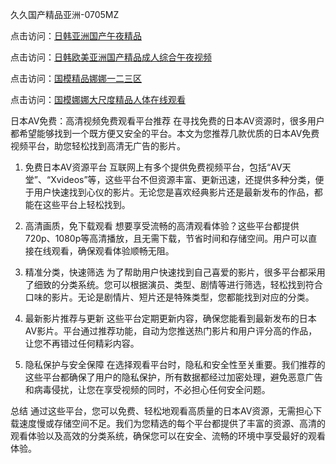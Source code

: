 
久久国产精品亚洲-0705MZ

点击访问：<a href="https://heiliaoe8ajia.pages.dev">日韩亚洲国产午夜精品</a>

点击访问：<a href="https://heiliaoxqkkct.pages.dev">日韩欧美亚洲国产精品成人综合午夜视频</a>

点击访问：<a href="https://heiliaoxwd5i8.pages.dev">国模精品娜娜一二三区</a>

点击访问：<a href="https://heiliaowt0d7p.pages.dev">国模娜娜大尺度精品人体在线观看</a>




日本AV免费：高清视频免费观看平台推荐
在寻找免费的日本AV资源时，很多用户都希望能够找到一个既方便又安全的平台。本文为您推荐几款优质的日本AV免费视频平台，助您轻松找到高清无广告的影片。

1. 免费日本AV资源平台
互联网上有多个提供免费视频平台，包括“AV天堂”、“Xvideos”等，这些平台不但资源丰富、更新迅速，还提供多种分类，便于用户快速找到心仪的影片。无论您是喜欢经典影片还是最新发布的作品，都能在这些平台上轻松找到。

2. 高清画质，免下载观看
想要享受流畅的高清观看体验？这些平台都提供720p、1080p等高清播放，且无需下载，节省时间和存储空间。用户可以直接在线观看，确保观看体验顺畅无阻。

3. 精准分类，快速筛选
为了帮助用户快速找到自己喜爱的影片，很多平台都采用了细致的分类系统。您可以根据演员、类型、剧情等进行筛选，轻松找到符合口味的影片。无论是剧情片、短片还是特殊类型，您都能找到对应的分类。

4. 最新影片推荐与更新
这些平台定期更新内容，确保您能看到最新发布的日本AV影片。平台通过推荐功能，自动为您推送热门影片和用户评分高的作品，让您不再错过任何精彩内容。

5. 隐私保护与安全保障
在选择观看平台时，隐私和安全性至关重要。我们推荐的这些平台都确保了用户的隐私保护，所有数据都经过加密处理，避免恶意广告和病毒侵扰，让您在享受视频的同时，不必担心任何安全问题。

总结
通过这些平台，您可以免费、轻松地观看高质量的日本AV资源，无需担心下载速度慢或存储空间不足。我们为您精选的每个平台都提供了丰富的资源、高清的观看体验以及高效的分类系统，确保您可以在安全、流畅的环境中享受最好的观看体验。





<span style="display:none;">[Canonical link]( https://github.com/new20250709/534504 ）</span>
